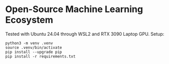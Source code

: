 # Open-Source Machine Learning Ecosystem

Tested with Ubuntu 24.04 through WSL2 and RTX 3090 Laptop GPU. Setup:

```
python3 -m venv .venv
source .venv/bin/activate
pip install --upgrade pip
pip install -r requirements.txt
```

